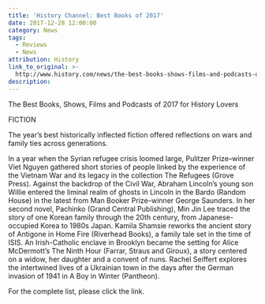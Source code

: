 ```yaml
---
title: 'History Channel: Best Books of 2017'
date: 2017-12-28 12:00:00
category: News
tags:
  - Reviews
  - News
attribution: History
link_to_original: >-
  http://www.history.com/news/the-best-books-shows-films-and-podcasts-of-2017-for-history-lovers
description:
---
```



The Best Books, Shows, Films and Podcasts of 2017 for History Lovers

FICTION

The year’s best historically inflected fiction offered reflections on wars and family ties across generations.

In a year when the Syrian refugee crisis loomed large, Pulitzer Prize–winner Viet Nguyen gathered short stories of people linked by the experience of the Vietnam War and its legacy in the collection The Refugees (Grove Press). Against the backdrop of the Civil War, Abraham Lincoln’s young son Willie entered the liminal realm of ghosts in Lincoln in the Bardo (Random House) in the latest from Man Booker Prize–winner George Saunders. In her second novel, Pachinko (Grand Central Publishing), Min Jin Lee traced the story of one Korean family through the 20th century, from Japanese-occupied Korea to 1980s Japan. Kamila Shamsie reworks the ancient story of Antigone in Home Fire (Riverhead Books), a family tale set in the time of ISIS. An Irish-Catholic enclave in Brooklyn became the setting for Alice McDermott’s The Ninth Hour (Farrar, Straus and Giroux), a story centered on a widow, her daughter and a convent of nuns. Rachel Seiffert explores the intertwined lives of a Ukrainian town in the days after the German invasion of 1941 in A Boy in Winter (Pantheon).

For the complete list, please click the link.